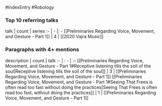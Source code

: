 #IndexEntry #Robology

### Top 10 referring talks
talk | count | series
:- | - |: -
[[Preliminaries Regarding Voice, Movement, and Gesture - Part 1]] | 4 | [[2020 Vajra Music]]

### Paragraphs with 4+ mentions
description | count | talk
:- | : - | :-
[[Preliminaries Regarding Voice, Movement, and Gesture - Part 1#Receptive listening tills the soil of the soul\|Receptive listening tills the soil of the soul]] | 3 | [[Preliminaries Regarding Voice, Movement, and Gesture - Part 1]]
[[Preliminaries Regarding Voice, Movement, and Gesture - Part 1#Seeing That Frees is often read too fast without doing the practices\|Seeing That Frees is often read too fast, without doing the practices]] | 1 | [[Preliminaries Regarding Voice, Movement, and Gesture - Part 1]]

